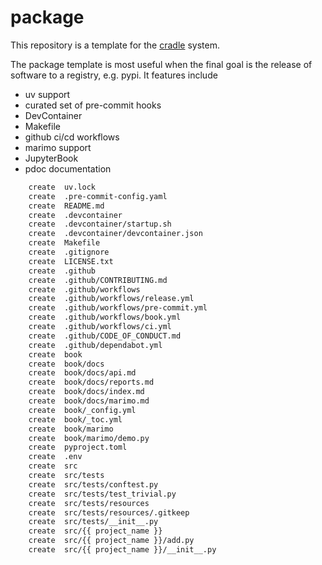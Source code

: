 # package

This repository is a template for the [cradle](https://github.com/cvxgrp/cradle)
system.

The package template is most useful when the final
goal is the release of software to a registry, e.g. pypi.
It features include

* uv support
* curated set of pre-commit hooks
* DevContainer
* Makefile
* github ci/cd workflows
* marimo support
* JupyterBook
* pdoc documentation

```bash
    create  uv.lock
    create  .pre-commit-config.yaml
    create  README.md
    create  .devcontainer
    create  .devcontainer/startup.sh
    create  .devcontainer/devcontainer.json
    create  Makefile
    create  .gitignore
    create  LICENSE.txt
    create  .github
    create  .github/CONTRIBUTING.md
    create  .github/workflows
    create  .github/workflows/release.yml
    create  .github/workflows/pre-commit.yml
    create  .github/workflows/book.yml
    create  .github/workflows/ci.yml
    create  .github/CODE_OF_CONDUCT.md
    create  .github/dependabot.yml
    create  book
    create  book/docs
    create  book/docs/api.md
    create  book/docs/reports.md
    create  book/docs/index.md
    create  book/docs/marimo.md
    create  book/_config.yml
    create  book/_toc.yml
    create  book/marimo
    create  book/marimo/demo.py
    create  pyproject.toml
    create  .env
    create  src
    create  src/tests
    create  src/tests/conftest.py
    create  src/tests/test_trivial.py
    create  src/tests/resources
    create  src/tests/resources/.gitkeep
    create  src/tests/__init__.py
    create  src/{{ project_name }}
    create  src/{{ project_name }}/add.py
    create  src/{{ project_name }}/__init__.py
```
